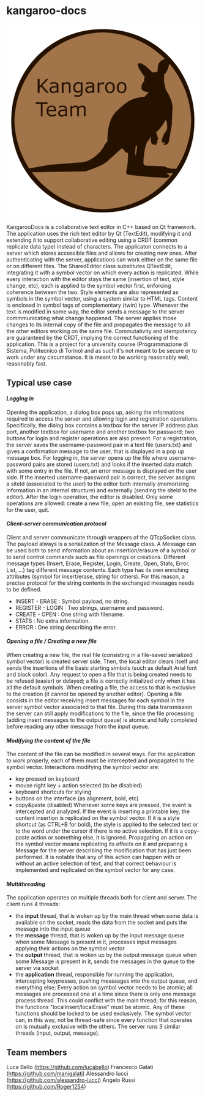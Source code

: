 # kangaroo-docs

![Kangaroo Logo](/kangaroo-logo.png)

KangarooDocs is a collaborative text editor in C++ based on Qt framework. The application uses the rich text editor by Qt (TextEdit), modifying it and extending it to support collaborative editing using a CRDT (common replicate data type) instead of characters.
The applicaton connects to a server which stores accessible files and allows for creating new ones. After authenticating with the server, applications can work either on the same file or on different files.
The SharedEditor class substitutes QTextEdit, integrating it with a symbol vector on which every action is replicated. While every interaction with the editor stays the same (insertion of text, style change, etc), each is applied to the symbol vector first, enforcing coherence between the two.
Style elements are also represented as symbols in the symbol vector, using a system similar to HTML tags. Content is enclosed in symbol tags of complementary (twin) type.
Whenever the text is modified in some way, the editor sends a message to the server commmunicating what change happened. The server applies those changes to its internal copy of the file and propagates the message to all the other editors working on the same file.
Commutativity and idempotency are guaranteed by the CRDT, implying the correct functioning of the application.
This is a project for a university course (Programmazione di Sistema, Politecnico di Torino) and as such it's not meant to be secure or to work under any circumstance. It is meant to be working reasonably well, reasonably fast.

## **Typical use case**
#### *Logging in*
Opening the application, a dialog box pops up, asking the informations required to access the server and allowing login and registration operations. Specifically, the dialog box contains a textbox for the server IP address plus port, another textbox for username and another textbox for password; two buttons for login and register operations are also present.
For a registration, the server saves the username-password pair in a text file (users.txt) and gives a confirmation message to the user, that is displayed in a pop up message box.
For logging in, the server opens up the file where username-password pairs are stored (users.txt) and looks if the inserted data match with some entry in the file. If not, an error message is displayed on the user side. If the inserted username-password pair is correct, the server assigns a siteId (associated to the user) to the editor both internally (memorizing information in an internal structure) and externally (sending the siteId to the editor).
After the login operation, the editor is disabled. Only some operations are allowed: create a new file, open an existing file, see statistics for the user, quit.
#### *Client-server communication protocol*
Client and server communicate through wrappers of the QTcpSocket class. The payload always is a serialization of the Message class. A Message can be used both to send information about an insertion/erasure of a symbol or to send control commands such as file openings or creations. Different message types (Insert, Erase, Register, Login, Create, Open, Stats, Error, List, ...) tag different message contents. Each type has its own enriching attributes (symbol for insert/erase, string for others).
For this reason, a precise protocol for the string contents in the exchanged messages needs to be defined.
* INSERT - ERASE : Symbol payload, no string.
* REGISTER - LOGIN : Two strings, username and password.
* CREATE - OPEN : One string with filename.
* STATS : No extra information.
* ERROR : One string describing the error.
#### *Opening a file / Creating a new file*
When creating a new file, the real file (consisting in a file-saved serialized symbol vector) is created server side. Then, the local editor clears itself and sends the insertions of the basic starting simbols (such as default Arial font and black color). Any request to open a file that is being created needs to be refused (easier) or delayed; a file is correctly initialized only when it has all the default symbols. When creating a file, the access to that is exclusive to the creation (it cannot be opened by another editor).
Opening a file consists in the editor receiving insert messages for each symbol in the server symbol vector associated to that file. During this data transmission the server can still apply modifications to the file, since the file processing (adding insert messages to the output queue) is atomic and fully completed before reading any other message from the input queue.
#### *Modifying the content of the file*
The content of the file can be modified in several ways. For the application to work properly, each of them must be intercepted and propagated to the symbol vector.
Interactions modifying the symbol vector are:
* key pressed on keyboard 
* mouse right key + action selected (to be disabled)
* keyboard shortcuts for styling
* buttons on the interface (as alignment, bold, etc)
* copy&paste (disabled)
Whenever some keys are pressed, the event is intercepted and analyzed. If the event is inserting a printable key, the content insertion is replicated on the symbol vector. If it is a style shortcut (as CTRL+B for bold), the style is applied to the selected text or to the word under the cursor if there is no active selection. If it is a copy-paste action or something else, it is ignored.
Propagating an action on the symbol vector means replicating its effects on it and preparing a Message for the server describing the modification that has just been performed. It is notable that any of this action can happen with or without an active selection of text, and that correct behaviour is implemented and replicated on the symbol vector for any case.
#### *Multithreading*
The application operates on multiple threads both for client and server.
The client runs 4 threads:
* the **input** thread, that is woken up by the main thread when some data is available on the socket, reads the data from the socket and puts the message into the input queue
* the **message** thread, that is woken up by the input message queue when some Message is present in it, processes input messages applying their actions on the symbol vector
* the **output** thread, that is woken up by the output message queue when some Message is present in it, sends the messages in the queue to the server via socket
* the **application** thread, responsible for running the application, intercepting keypresses, pushing messsages into the output queue, and everything else;
Every action on symbol vector needs to be atomic; all messages are processed one at a time since there is only one message process thread. This could conflict with the main thread; for this reason, the functions "localInsert/localErase" must be atomic. Any of these functions should be locked to be used exclusively. The symbol vector can, in this way, not be thread-safe since every function that operates on is mutually exclusive with the others.
The server runs 3 similar threads (input, output, message).

## **Team members**
Luca Bello (https://github.com/lucabello)
Francesco Galati (https://github.com/manigalati)
Alessandro Iucci (https://github.com/alessandro-iucci)
Angelo Russi (https://github.com/Roger1254)
